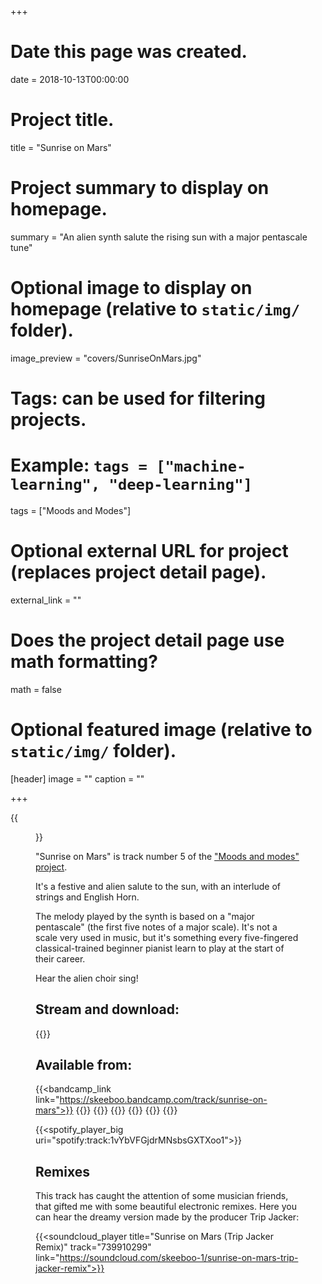 +++
# Date this page was created.
date = 2018-10-13T00:00:00

# Project title.
title = "Sunrise on Mars"

# Project summary to display on homepage.
summary = "An alien synth salute the rising sun with a major pentascale tune"

# Optional image to display on homepage (relative to `static/img/` folder).
image_preview = "covers/SunriseOnMars.jpg"

# Tags: can be used for filtering projects.
# Example: `tags = ["machine-learning", "deep-learning"]`
tags = ["Moods and Modes"]

# Optional external URL for project (replaces project detail page).
external_link = ""

# Does the project detail page use math formatting?
math = false

# Optional featured image (relative to `static/img/` folder).
[header]
image = ""
caption = ""

+++

{{<figure src="/img/covers/SunriseOnMars.jpg" width="320" link="https://distrokid.com/hyperfollow/skeeboo/e1py" target="_blank">}}

"Sunrise on Mars" is track number 5 of the ["Moods and modes" project](/post/moods_and_modes).

It's a festive and alien salute to the sun, with an interlude of strings and English Horn.

The melody played by the synth is based on a "major pentascale" (the first five notes of a major scale). It's not a scale very used in music, but it's something every five-fingered classical-trained beginner pianist learn to play at the start of their career.  

Hear the alien choir sing!

## Stream and download:

{{<bandcamp title="Sunrise On Mars" track="3616695239" link="https://skeeboo.bandcamp.com/track/sunrise-on-mars">}}

## Available from:

{{<bandcamp_link link="https://skeeboo.bandcamp.com/track/sunrise-on-mars">}}
{{<itunes link="https://itunes.apple.com/us/album/sunrise-on-mars-single/1438969932?app=itunes&ign-mpt=uo%3D4">}}
{{<amazon link="https://www.amazon.com/gp/product/B07JDGSBPL/">}}
{{<spotify link="https://open.spotify.com/track/1vYbVFGjdrMNsbsGXTXoo1">}}
{{<youtube link="https://youtu.be/yiLUtYsWZDE">}}
{{<deezer link="https://www.deezer.com/album/75581632">}}
{{<napster link="https://us.napster.com/artist/skeeboo/album/sunrise-on-mars">}}

{{<spotify_player_big uri="spotify:track:1vYbVFGjdrMNsbsGXTXoo1">}}

## Remixes

This track has caught the attention of some musician friends, that gifted me with some beautiful electronic remixes.
Here you can hear the dreamy version made by the producer Trip Jacker:

{{<soundcloud_player title="Sunrise on Mars (Trip Jacker Remix)" track="739910299" link="https://soundcloud.com/skeeboo-1/sunrise-on-mars-trip-jacker-remix">}}
